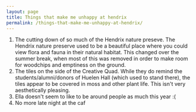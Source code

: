 ```yaml
---
layout: page
title: Things that make me unhappy at hendrix
permalink: /things-that-make-me-unhappy-at-hendrix/
---
```

1. The cutting down of so much of the Hendrix nature preseve. 
The Hendrix nature preserve used to be a beautiful place where you could view flora and fauna in their natural habitat. This changed over the summer break, when most of this was removed in order to make room for woodchips and emptiness on the ground.
2. The tiles on the side of the Creative Quad. While they do remind the students/alumni/donors of Huelen Hall (which used to stand there), the tiles appear to be covered in moss and other plant life. This isn't very aesthetically pleasing. 
3. Ella doesn't seem to like to be around people as much this year :(
4. No more late night at the caf